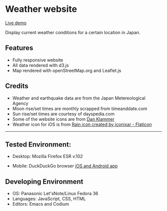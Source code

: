 # Weather website

[Live demo](https://ndlopez.github.io/weather)

Display current weather conditions for a certain location in Japan.
<!--Weather applications developed with various technologies and environments (GNU/Linux, MacOS and Windows). Uses APIs from different providers.-->

## Features

- Fully responsive website
- All data rendered with d3.js
- Map rendered with openStreetMap.org and Leaflet.js

## Credits

- Weather and earthquake data are from the Japan Metereological Agency
- Moon rise/set times are monthly scrapped from timeanddate.com
- Sun rise/set times are courtesy of dayspedia.com
- Some of the website icons are from [Dan Klammer](https://danklammer.com/bytesize-icons/)
- Weather icon for iOS is from [Rain icon created by iconixar - Flaticon](https://www.flaticon.com/free-icons/rain)

---
## Tested Environment: 

- Desktop: Mozilla Firefox ESR v.102

- Mobile: DuckDuckGo browser [iOS and Android app](https://duckduckgo.com/app)

## Developing Environment

- OS: Panasonic Let'sNote/Linux Fedora 36<br>
- Languages: JavaScript, CSS, HTML <br>
- Editors: Emacs and Codium

<!--
append png image to svg Object
<svg xmlns="http://www.w3.org/2000/svg"
xmlns:xlink="http://www.w3.org/1999/xlink">
...
    <image
    width="100" height="100"
    xlink:href="data:image/png;base64,IMAGE_DATA"/>
    ...
</svg>
data per hour for current day here:
https://www.jma.go.jp/bosai/amedas/data/point/51106/20221007_09.json
format seems to be yyyymmdd_hh.json, hh< currHour, hh=0,3,6,9,...
also https://www.jma.go.jp/bosai/amedas/#area_type=offices&area_code=230000&amdno=51106&format=table1h&elems=53414
might be helpful when rain https://codepen.io/aureliendotpro/pen/kVwyVe

To no longer borrow radar image from tenki.jp; img:border:0;
top layer updated every hour 
https://www.data.jma.go.jp/obd/bunpu/img/wthr/306/wthr_306_202306192100.png
css attrib: position:absolute;top:1px;left:1px;
background https://www.data.jma.go.jp/obd/bunpu/img/munic/munic_306.png
css: position:absolute;top:1px;left:1px;width:520px;opacity:0.5;
ocean is white, either color on Gimp or directly using CSS
https://www.data.jma.go.jp/obd/bunpu/img/wthr/306/wthr_306_202306240900.png
https://www.timeanddate.com/scripts/sunmap.php?iso=20231020T1740
weather map: https://www.jma.go.jp/bosai/weather_map/
-->
